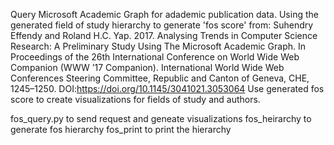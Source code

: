 Query Microsoft Academic Graph for adademic publication data. Using the generated field of study hierarchy to generate 'fos score' from: Suhendry Effendy and Roland H.C. Yap. 2017. Analysing Trends in Computer Science Research: A Preliminary Study Using The Microsoft Academic Graph. In Proceedings of the 26th International Conference on World Wide Web Companion (WWW ’17 Companion). International World Wide Web Conferences Steering Committee, Republic and Canton of Geneva, CHE, 1245–1250. DOI:https://doi.org/10.1145/3041021.3053064
Use generated fos score to create visualizations for fields of study and authors.

fos_query.py to send request and geneate visualizations
fos_heirarchy to generate fos hierarchy
fos_print to print the hierarchy
